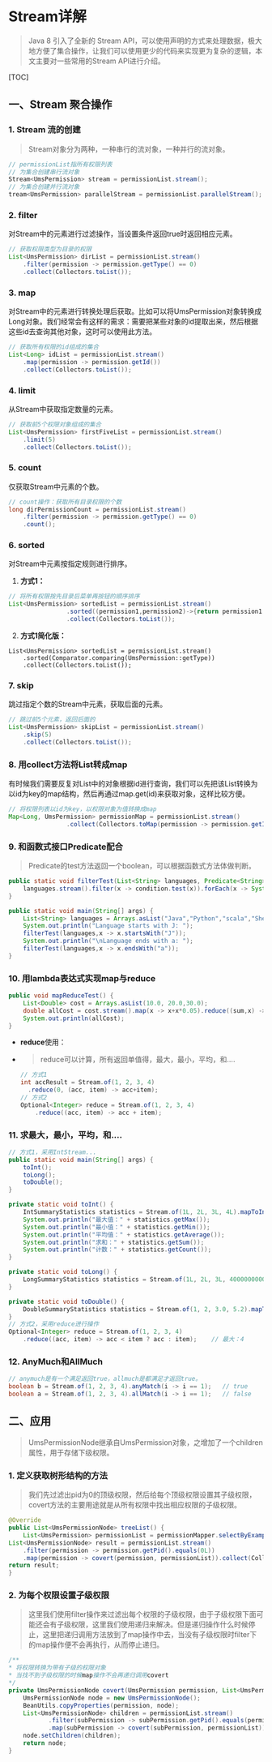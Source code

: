 # Stream详解

> Java 8 引入了全新的 Stream API，可以使用声明的方式来处理数据，极大地方便了集合操作，让我们可以使用更少的代码来实现更为复杂的逻辑，本文主要对一些常用的Stream API进行介绍。

[TOC]

## 一、Stream 聚合操作

### 1. Stream 流的创建

> Stream对象分为两种，一种串行的流对象，一种并行的流对象。

```java
// permissionList指所有权限列表
// 为集合创建串行流对象
Stream<UmsPermission> stream = permissionList.stream();
// 为集合创建并行流对象
tream<UmsPermission> parallelStream = permissionList.parallelStream();
```

### 2. filter

对Stream中的元素进行过滤操作，当设置条件返回true时返回相应元素。

```java
// 获取权限类型为目录的权限
List<UmsPermission> dirList = permissionList.stream()    
    .filter(permission -> permission.getType() == 0)   
    .collect(Collectors.toList());
```

### 3. map

对Stream中的元素进行转换处理后获取。比如可以将UmsPermission对象转换成Long对象。我们经常会有这样的需求：需要把某些对象的id提取出来，然后根据这些id去查询其他对象，这时可以使用此方法。

```java
// 获取所有权限的id组成的集合
List<Long> idList = permissionList.stream()    
	.map(permission -> permission.getId())    
	.collect(Collectors.toList());
```

### 4. limit

从Stream中获取指定数量的元素。

```java
// 获取前5个权限对象组成的集合
List<UmsPermission> firstFiveList = permissionList.stream()    
    .limit(5)    
    .collect(Collectors.toList());
```

### 5. count

仅获取Stream中元素的个数。

```java
// count操作：获取所有目录权限的个数
long dirPermissionCount = permissionList.stream()    
    .filter(permission -> permission.getType() == 0)    
    .count();
```

### 6. sorted

对Stream中元素按指定规则进行排序。

1. **方式1：**

```java
// 将所有权限按先目录后菜单再按钮的顺序排序
List<UmsPermission> sortedList = permissionList.stream()    			
                .sorted((permission1,permission2)->{return permission1.getType().compareTo(permission2.getType());})    
                .collect(Collectors.toList());
```

2. **方式1简化版：**

```
List<UmsPermission> sortedList = permissionList.stream()
	.sorted(Comparator.comparing(UmsPermission::getType))
	.collect(Collectors.toList());
```

### 7. skip

跳过指定个数的Stream中元素，获取后面的元素。

```java
// 跳过前5个元素，返回后面的
List<UmsPermission> skipList = permissionList.stream()    
    .skip(5)    
    .collect(Collectors.toList());
```

### 8. 用collect方法将List转成map

有时候我们需要反复对List中的对象根据id进行查询，我们可以先把该List转换为以id为key的map结构，然后再通过map.get(id)来获取对象，这样比较方便。

```java
// 将权限列表以id为key，以权限对象为值转换成map
Map<Long, UmsPermission> permissionMap = permissionList.stream()    		  
                .collect(Collectors.toMap(permission -> permission.getId(), permission -> permission));
```

### 9. 和函数式接口Predicate配合

> Predicate的test方法返回一个boolean，可以根据函数式方法体做判断。

```java
public static void filterTest(List<String> languages, Predicate<String> condition) {
	languages.stream().filter(x -> condition.test(x)).forEach(x -> System.out.println(x + " "));
}

public static void main(String[] args) {
    List<String> languages = Arrays.asList("Java","Python","scala","Shell","R");
    System.out.println("Language starts with J: ");
    filterTest(languages,x -> x.startsWith("J"));
    System.out.println("\nLanguage ends with a: ");
    filterTest(languages,x -> x.endsWith("a"));
}
```

### 10. 用lambda表达式实现map与reduce

```java
public void mapReduceTest() {
    List<Double> cost = Arrays.asList(10.0, 20.0,30.0);
    double allCost = cost.stream().map(x -> x+x*0.05).reduce((sum,x) -> sum + x).get();
    System.out.println(allCost);
}
```

* **reduce**使用：

* > reduce可以计算，所有返回单值得，最大，最小，平均，和....

  ```java
  // 方式1
  int accResult = Stream.of(1, 2, 3, 4)
  	.reduce(0, (acc, item) -> acc+item);
  // 方式2
  Optional<Integer> reduce = Stream.of(1, 2, 3, 4)
      .reduce((acc, item) -> acc + item);
  ```

### 11. 求最大，最小，平均，和....

```java
// 方式1，采用IntStream...
public static void main(String[] args) {
    toInt();
    toLong();
    toDouble();
}

private static void toInt() {
    IntSummaryStatistics statistics = Stream.of(1L, 2L, 3L, 4L).mapToInt(Long::intValue).summaryStatistics();
    System.out.println("最大值：" + statistics.getMax());
    System.out.println("最小值：" + statistics.getMin());
    System.out.println("平均值：" + statistics.getAverage());
    System.out.println("求和：" + statistics.getSum());
    System.out.println("计数：" + statistics.getCount());
}

private static void toLong() {
    LongSummaryStatistics statistics = Stream.of(1L, 2L, 3L, 4000000000000000000L).mapToLong(Long::longValue).summaryStatistics();
}

private static void toDouble() {
    DoubleSummaryStatistics statistics = Stream.of(1, 2, 3.0, 5.2).mapToDouble(Number::doubleValue).summaryStatistics();
}
// 方式2，采用reduce进行操作
Optional<Integer> reduce = Stream.of(1, 2, 3, 4)
    .reduce((acc, item) -> acc < item ? acc : item);	// 最大：4
```

### 12. AnyMuch和AllMuch

```java
// anymuch是有一个满足返回true，allmuch是都满足才返回true。
boolean b = Stream.of(1, 2, 3, 4).anyMatch(i -> i == 1);   // true
boolean a = Stream.of(1, 2, 3, 4).allMatch(i -> i == 1);   // false
```





## 二、应用

> UmsPermissionNode继承自UmsPermission对象，之增加了一个children属性，用于存储下级权限。

### 1. 定义获取树形结构的方法

> 我们先过滤出pid为0的顶级权限，然后给每个顶级权限设置其子级权限，covert方法的主要用途就是从所有权限中找出相应权限的子级权限。

```java
@Override
public List<UmsPermissionNode> treeList() {
	List<UmsPermission> permissionList = permissionMapper.selectByExample(new UmsPermissionExample());
List<UmsPermissionNode> result = permissionList.stream()
	.filter(permission -> permission.getPid().equals(0L))
	.map(permission -> covert(permission, permissionList)).collect(Collectors.toList());
return result;
}
```

### 2. 为每个权限设置子级权限

> 这里我们使用filter操作来过滤出每个权限的子级权限，由于子级权限下面可能还会有子级权限，这里我们使用递归来解决。但是递归操作什么时候停止，这里把递归调用方法放到了map操作中去，当没有子级权限时filter下的map操作便不会再执行，从而停止递归。

```java
/**
* 将权限转换为带有子级的权限对象
* 当找不到子级权限的时候map操作不会再递归调用covert
*/
private UmsPermissionNode covert(UmsPermission permission, List<UmsPermission> permissionList) {
    UmsPermissionNode node = new UmsPermissionNode();
    BeanUtils.copyProperties(permission, node);
    List<UmsPermissionNode> children = permissionList.stream()
           .filter(subPermission -> subPermission.getPid().equals(permission.getId()))
           .map(subPermission -> covert(subPermission, permissionList)).collect(Collectors.toList());
    node.setChildren(children);
    return node;
}
```